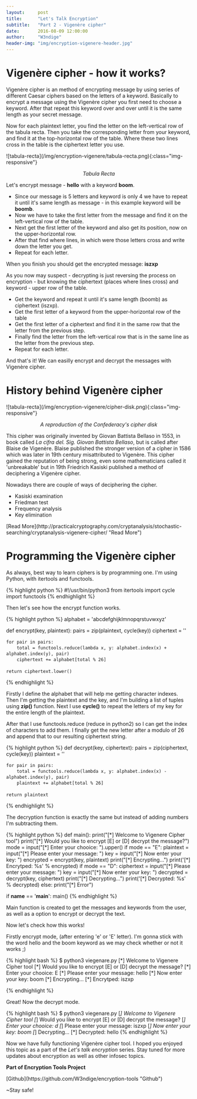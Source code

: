 ```yaml
---
layout:     post
title:      "Let's Talk Encryption"
subtitle:   "Part 2 - Vigenère cipher"
date:       2016-08-09 12:00:00
author:     "W3ndige"
header-img: "img/encryption-vigenere-header.jpg"
---
```

<h1>Vigenère cipher - how it works?</h1>
<p>Vigenère cipher is an method of encrypting message by using series of different Caesar ciphers based on the letters of a keyword. Basically to encrypt a message using the Vigenère cipher you first need to choose a keyword. After that repeat this keyword over and over until it is the same length as your secret message. </p>
<p>Now for each plaintext letter, you find the letter on the left-vertical row of the tabula recta. Then you take the corresponding letter from your keyword, and find it at the top-horizontal row of the table. Where these two lines cross in the table is the ciphertext letter you use.</p>
![tabula-recta](/img/encryption-vigenere/tabula-recta.png){:class="img-responsive"}
<p><center><i>Tabula Recta</i></center></p>
<p>Let's encrypt message - <b>hello</b> with a keyword <b>boom</b>.</p>
<ul>
<li>Since our message is 5 letters and keyword is only 4 we have to repeat it until it's same length as message - in this example keyword will be <b>boomb</b>.</li>
<li>Now we have to take the first letter from the message and find it on the left-vertical row of the table.</li>
<li>Next get the first letter of the keyword and also get its position, now on the upper-horizontal row.</li>
<li>After that find where lines, in which were those letters cross and write down the letter you get.</li>
<li>Repeat for each letter.</li>
</ul>
<p>When you finish you should get the encrypted message: <b>iszxp</b> </p>
<p>As you now may suspect - decrypting is just reversing the process on encryption - but knowing the ciphertext (places where lines cross) and keyword - upper row of the table.</p>
<ul>
<li>Get the keyword and repeat it until it's same length (boomb) as ciphertext (iszxp).</li>
<li>Get the first letter of a keyword from the upper-horizontal row of the table</li>
<li>Get the first letter of a ciphertext and find it in the same row that the letter from the previous step.</li>
<li>Finally find the letter from the left-vertical row that is in the same line as the letter from the previous step. </li>
<li>Repeat for each letter.</li>
</ul>
<p>And that's it! We can easilly encrypt and decrypt the messages with Vigenère cipher.</p>
<h1>History behind Vigenère cipher </h1>
![tabula-recta](/img/encryption-vigenere/cipher-disk.png){:class="img-responsive"}
<p><center><i>A reproduction of the Confederacy's cipher disk</i></center></p>
<p>This cipher was originally invented by Giovan Battista Bellaso in 1553, in book called <i>La cifra del. Sig. Giovan Battista Bellaso</i>, but is called after Blaise de Vigenère. Blaise published the stronger version of a cipher in 1586 which was later in 19th century misattributed to Vigenère. This cipher gained the reputation of being strong, even some mathematicians called it 'unbreakable' but in 19th Friedrich Kasiski published a method of deciphering a Vigenère cipher.</p>
<p>Nowadays there are couple of ways of deciphering the cipher.</p>
<ul>
<li>Kasiski examination</li>
<li>Friedman test</li>
<li>Frequency analysis</li>
<li>Key elimination</li>
</ul>
[Read More](http://practicalcryptography.com/cryptanalysis/stochastic-searching/cryptanalysis-vigenere-cipher/ "Read More")

<h1>Programming the Vigenère cipher</h1>
<p>As always, best way to learn ciphers is by programming one. I'm using Python, with itertools and functools.</p>
{% highlight python %}
#!/usr/bin/python3
from itertools import cycle
import functools
{% endhighlight %}
<p>Then let's see how the encrypt function works.</p>

{% highlight python %}
alphabet = 'abcdefghijklmnopqrstuvwxyz'

def encrypt(key, plaintext):
    pairs = zip(plaintext, cycle(key))
    ciphertext = ''

    for pair in pairs:
        total = functools.reduce(lambda x, y: alphabet.index(x) + alphabet.index(y), pair)
        ciphertext += alphabet[total % 26]

    return ciphertext.lower()
{% endhighlight %}
<p>Firstly I define the alphabet that will help me getting character indexes. Then I'm getting the plaintext and the key, and I'm building a list of tuples using <b>zip()</b> function. Next I use <b>cycle()</b> to repeat the letters of my key for the entire length of the plaintext.</p>
<p>After that I use functools.reduce (reduce in python2) so I can get the index of characters to add them. I finally get the new letter after a modulo of 26 and append that to our resulting ciphertext string.</p>
{% highlight python %}
def decrypt(key, ciphertext):
    pairs = zip(ciphertext, cycle(key))
    plaintext = ''

    for pair in pairs:
        total = functools.reduce(lambda x, y: alphabet.index(x) - alphabet.index(y), pair)
        plaintext += alphabet[total % 26]

    return plaintext

{% endhighlight %}

<p>The decryption function is exactly the same but instead of adding numbers I'm subtracting them.</p>
{% highlight python %}
def main():
    print("[*] Welcome to Vigenere Cipher tool")
    print("[*] Would you like to encrypt [E] or [D] decrypt the message?")
    mode = input("[*] Enter your chooice: ").upper()
    if mode == "E":
        plaintext = input("[*] Please enter your message: ")
        key = input("[*] Now enter your key: ")
        encrypted = encrypt(key, plaintext)
        print("[*] Encrypting...")
        print('[*] Encrytped: %s' % encrypted)
    if mode == "D":
        ciphertext = input("[*] Please enter your message: ")
        key = input("[*] Now enter your key: ")
        decrypted = decrypt(key, ciphertext)
        print("[*] Decrypting...")
        print('[*] Decrypted: %s' % decrypted)
    else:
      	print("[*] Error")

if __name__ == '__main__':
    main()
{% endhighlight %}
<p>Main function is created to get the messages and keywords from the user, as well as a option to encrypt or decrypt the text.</p>
<p>Now let's check how this works!</p>
<p>Firstly encrypt mode, (after entering 'e' or 'E' letter). I'm gonna stick with the word hello and the boom keyword as we may check whether or not it works ;)</p>
{% highlight bash %}
$ python3 viegenare.py
[*] Welcome to Vigenere Cipher tool
[*] Would you like to encrypt [E] or [D] decrypt the message?
[*] Enter your chooice: E
[*] Please enter your message: hello
[*] Now enter your key: boom
[*] Encrypting...
[*] Encrytped: iszxp

{% endhighlight %}
<p>Great! Now the decrypt mode.</p>

{% highlight bash %}
$ python3 viegenare.py
[*] Welcome to Vigenere Cipher tool
[*] Would you like to encrypt [E] or [D] decrypt the message?
[*] Enter your chooice: d
[*] Please enter your message: iszxp
[*] Now enter your key: boom
[*] Decrypting...
[*] Decrypted: hello
{% endhighlight %}
<p>Now we have fully functioning Vigenère cipher tool. I hoped you enjoyed this topic as a part of the <i>Let's talk encryption</i> series. Stay tuned for more updates about encryption as well as other infosec topics. </p>
<p><b>Part of Encryption Tools Project</B></p>
[Github](https://github.com/W3ndige/encryption-tools "Github")

<p>~Stay safe!</p>
